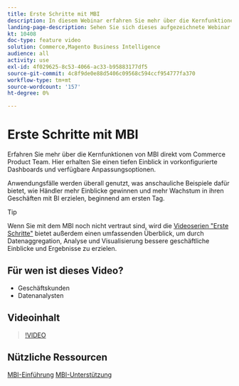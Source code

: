 ```yaml
---
title: Erste Schritte mit MBI
description: In diesem Webinar erfahren Sie mehr über die Kernfunktionen von MBI für Ihren Adobe Commerce- oder Magento Open Source-Store.
landing-page-description: Sehen Sie sich dieses aufgezeichnete Webinar an, um mehr über die Kernfunktionen von MBI für Ihren Adobe Commerce- oder Magento Open Source-Store zu erfahren.
kt: 10408
doc-type: feature video
solution: Commerce,Magento Business Intelligence
audience: all
activity: use
exl-id: 4f029625-8c53-4066-ac33-b95883177df5
source-git-commit: 4c8f9de0e88d5406c09568c594ccf954777fa370
workflow-type: tm+mt
source-wordcount: '157'
ht-degree: 0%

---
```


# Erste Schritte mit MBI

Erfahren Sie mehr über die Kernfunktionen von MBI direkt vom Commerce Product Team. Hier erhalten Sie einen tiefen Einblick in vorkonfigurierte Dashboards und verfügbare Anpassungsoptionen.

Anwendungsfälle werden überall genutzt, was anschauliche Beispiele dafür bietet, wie Händler mehr Einblicke gewinnen und mehr Wachstum in ihren Geschäften mit BI erzielen, beginnend am ersten Tag.

>[!TIP]
>
>Wenn Sie mit dem MBI noch nicht vertraut sind, wird die [Videoserien &quot;Erste Schritte&quot;](./../1-overview.md) bietet außerdem einen umfassenden Überblick, um durch Datenaggregation, Analyse und Visualisierung bessere geschäftliche Einblicke und Ergebnisse zu erzielen.

## Für wen ist dieses Video?

- Geschäftskunden
- Datenanalysten

## Videoinhalt

>[!VIDEO](https://video.tv.adobe.com/v/342501?quality=12&learn=on)

## Nützliche Ressourcen

[MBI-Einführung](https://docs.magento.com/mbi/getting-started/getting-started.html)
[MBI-Unterstützung](https://support.magento.com/hc/en-us/articles/360016730811)
